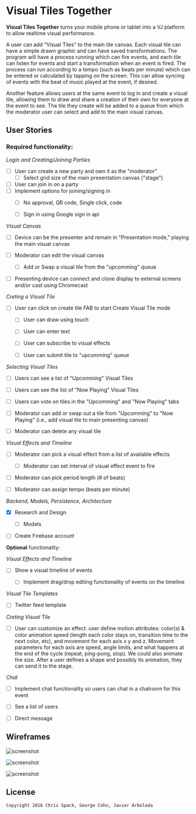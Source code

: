 # Visual Tiles Together

**Visual Tiles Together** turns your mobile phone or tablet into a VJ platform to allow realtime visual performance.

A user can add "Visual Tiles" to the main tile canvas. Each visual tile can have a simple drawn graphic and can have saved transformations. The program will have a process running which can fire events, and each tile can listen for events and start a transformation when an event is fired. The process can run according to a tempo (such as beats per minute) which can be entered or calculated by tapping on the screen. This can allow syncing of events with the beat of music played at the event, if desired.

Another feature allows users at the same event to log in and create a visual tile, allowing them to draw and share a creation of their own for everyone at the event to see. The tile they create will be added to a queue from which the moderator user can select and add to the main visual canvas.


## User Stories

### **Required** functionality:

_Login and Creating/Joining Parties_

* [ ] User can create a new party and own it as the "moderator"
  * [ ] Select grid size of the main presentation canvas ("stage")
* [ ] User can join in on a party
* [ ] Implement options for joining/signing in
  * [ ] No approval, QR code, Single click, code
  * [ ] Sign in using Google sign in api


_Visual Canvas_

* [ ] Device can be the presenter and remain in "Presentation mode," playing the main visual canvas
* [ ] Moderator can edit the visual canvas
  * [ ] Add or Swap a visual tile from the "upcomming" queue
* [ ] Presenting device can connect and clone display to external screens and/or cast using Chromecast
 
 
_Creting a Visual Tile_

* [ ] User can click on create tile FAB to start Create Visual Tile mode
  * [ ] User can draw using touch
  * [ ] User can enter text
  * [ ] User can subscribe to visual effects
  * [ ] User can submit tile to "upcomming" queue


_Selecting Visual Tiles_

* [ ] Users can see a list of "Upcomming" Visual Tiles
* [ ] Users can see the list of "Now Playing" Visual Tiles
* [ ] Users can vote on tiles in the "Upcomming" and "Now Playing" tabs
* [ ] Moderator can add or swap out a tile from "Upcomming" to "Now Playing" (i.e., add visual tile to main presenting canvas)
* [ ] Moderator can delete any visual tile


_Visual Effects and Timeline_

* [ ] Moderator can pick a visual effect from a list of available effects
  * [ ] Moderator can set interval of visual effect event to fire 
* [ ] Moderator can pick period length (# of beats)
* [ ] Moderator can assign tempo (beats per minute)


_Backend, Models, Persistence, Architecture_

* [x] Research and Design
  * [ ] Models
* [ ] Create Firebase account


**Optional** functionality:

_Visual Effects and Timeline_

* [ ] Show a visual timeline of events
  * [ ] Implement drag/drop editing functionality of events on the timeline


_Visual Tile Templates_

* [ ] Twitter feed template


_Creting Visual Tile_

* [ ] User can customize an effect: user define motion attributes: color(s) & color animation speed (length each color stays on, transition time to the next color, etc), and movement for each axis x y and z.  Movement parameters for each axis are speed, angle limits, and what happens at the end of the cycle (repeat, ping-pong, stop).  We could also animate the size.  After a user defines a shape and possibly its animation, they can send it to the stage.


_Chat_

* [ ] Implement chat functionality so users can chat in a chatroom for this event
* [ ] See a list of users
* [ ] Direct message


## Wireframes

![screenshot](https://github.com/VisualTiles/VisualTilesTogether/blob/master/art/wf_01.jpg)

![screenshot](https://github.com/VisualTiles/VisualTilesTogether/blob/master/art/wf_02.jpg)

![screenshot](https://github.com/VisualTiles/VisualTilesTogether/blob/master/art/wf_03.jpg)

## License

    Copyright 2016 Chris Spack, George Cohn, Javier Arboleda

